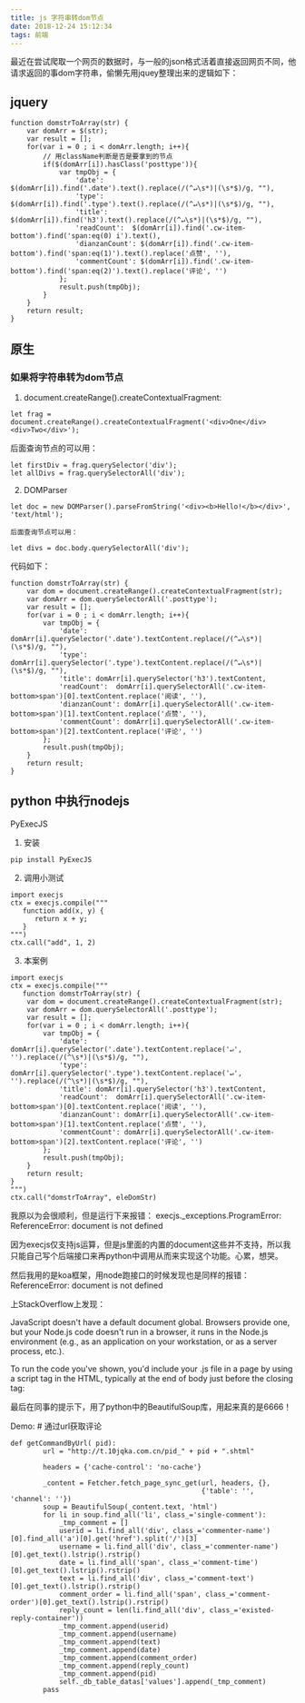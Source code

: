 ```yaml
---
title: js 字符串转dom节点
date: 2018-12-24 15:12:34
tags: 前端
---
```


最近在尝试爬取一个网页的数据时，与一般的json格式活着直接返回网页不同，他请求返回的事dom字符串，偷懒先用jquey整理出来的逻辑如下：

## jquery

```
function domstrToArray(str) {
    var domArr = $(str);
    var result = [];
    for(var i = 0 ; i < domArr.length; i++){
        // 用className判断是否是要拿到的节点
        if($(domArr[i]).hasClass('posttype')){
            var tmpObj = {
                'date': $(domArr[i]).find('.date').text().replace(/(^↵\s*)|(\s*$)/g, ""),
                'type': $(domArr[i]).find('.type').text().replace(/(^↵\s*)|(\s*$)/g, ""),
                'title': $(domArr[i]).find('h3').text().replace(/(^↵\s*)|(\s*$)/g, ""),
                'readCount':  $(domArr[i]).find('.cw-item-bottom').find('span:eq(0) i').text(),
                'dianzanCount': $(domArr[i]).find('.cw-item-bottom').find('span:eq(1)').text().replace('点赞', ''),
                'commentCount': $(domArr[i]).find('.cw-item-bottom').find('span:eq(2)').text().replace('评论', '')
            };
            result.push(tmpObj);
        }
    }
    return result;
}
```


## 原生

### 如果将字符串转为dom节点
1. document.createRange().createContextualFragment:
   
```
let frag = document.createRange().createContextualFragment('<div>One</div><div>Two</div>');
```
 后面查询节点的可以用：
   

```
let firstDiv = frag.querySelector('div');
let allDivs = frag.querySelectorAll('div');
```
    
    
2. DOMParser
    
```
let doc = new DOMParser().parseFromString('<div><b>Hello!</b></div>', 'text/html');
```
    后面查询节点可以用：
    
```
let divs = doc.body.querySelectorAll('div');
```
代码如下：

```
function domstrToArray(str) {
    var dom = document.createRange().createContextualFragment(str);
    var domArr = dom.querySelectorAll('.posttype');
    var result = [];
    for(var i = 0 ; i < domArr.length; i++){
        var tmpObj = {
            'date': domArr[i].querySelector('.date').textContent.replace(/(^↵\s*)|(\s*$)/g, ""),
            'type': domArr[i].querySelector('.type').textContent.replace(/(^↵\s*)|(\s*$)/g, ""),
            'title': domArr[i].querySelector('h3').textContent,
            'readCount':  domArr[i].querySelectorAll('.cw-item-bottom>span')[0].textContent.replace('阅读', ''),
            'dianzanCount': domArr[i].querySelectorAll('.cw-item-bottom>span')[1].textContent.replace('点赞', ''),
            'commentCount': domArr[i].querySelectorAll('.cw-item-bottom>span')[2].textContent.replace('评论', '')
        };
        result.push(tmpObj);
    }
	return result;
}
```


## python 中执行nodejs
PyExecJS

1. 安装
 
```
pip install PyExecJS 
```
 
2. 调用小测试

```
import execjs
ctx = execjs.compile("""
   function add(x, y) {
      return x + y;
   }
""")
ctx.call("add", 1, 2)
```

3. 本案例

```
import execjs
ctx = execjs.compile("""
   function domstrToArray(str) {
    var dom = document.createRange().createContextualFragment(str);
    var domArr = dom.querySelectorAll('.posttype');
    var result = [];
    for(var i = 0 ; i < domArr.length; i++){
        var tmpObj = {
            'date': domArr[i].querySelector('.date').textContent.replace('↵', '').replace(/(^\s*)|(\s*$)/g, ""),
            'type': domArr[i].querySelector('.type').textContent.replace('↵', '').replace(/(^\s*)|(\s*$)/g, ""),
            'title': domArr[i].querySelector('h3').textContent,
            'readCount':  domArr[i].querySelectorAll('.cw-item-bottom>span')[0].textContent.replace('阅读', ''),
            'dianzanCount': domArr[i].querySelectorAll('.cw-item-bottom>span')[1].textContent.replace('点赞', ''),
            'commentCount': domArr[i].querySelectorAll('.cw-item-bottom>span')[2].textContent.replace('评论', '')
        };
        result.push(tmpObj);
    }
	return result;
}
""")
ctx.call("domstrToArray", eleDomStr)
```

我原以为会很顺利，但是运行下来报错：
execjs._exceptions.ProgramError: ReferenceError: document is not defined

因为execjs仅支持js运算，但是js里面的内置的document这些并不支持，所以我只能自己写个后端接口来再python中调用从而来实现这个功能。心累，想哭。

然后我用的是koa框架，用node跑接口的时候发现也是同样的报错：
 ReferenceError: document is not defined

上StackOverflow上发现：

JavaScript doesn't have a default document global. Browsers provide one, but your Node.js code doesn't run in a browser, it runs in the Node.js environment (e.g., as an application on your workstation, or as a server process, etc.).

To run the code you've shown, you'd include your .js file in a page by using a script tag in the HTML, typically at the end of body just before the closing </body> tag:

最后在同事的提示下，用了python中的BeautifulSoup库，用起来真的是6666！

Demo:
    # 通过url获取评论
    
    
```
def getCommandByUrl( pid):
        url = "http://t.10jqka.com.cn/pid_" + pid + ".shtml"

        headers = {'cache-control': 'no-cache'}

        _content = Fetcher.fetch_page_sync_get(url, headers, {},
                                               {'table': '', 'channel': ''})
        soup = BeautifulSoup(_content.text, 'html')
        for li in soup.find_all('li', class_='single-comment'):
            _tmp_comment = []
            userid = li.find_all('div', class_='commenter-name')[0].find_all('a')[0].get('href').split('/')[3]
            username = li.find_all('div', class_='commenter-name')[0].get_text().lstrip().rstrip()
            date = li.find_all('span', class_='comment-time')[0].get_text().lstrip().rstrip()
            text = li.find_all('div', class_='comment-text')[0].get_text().lstrip().rstrip()
            comment_order = li.find_all('span', class_='comment-order')[0].get_text().lstrip().rstrip()
            reply_count = len(li.find_all('div', class_='existed-reply-container'))
            _tmp_comment.append(userid)
            _tmp_comment.append(username)
            _tmp_comment.append(text)
            _tmp_comment.append(date)
            _tmp_comment.append(comment_order)
            _tmp_comment.append(reply_count)
            _tmp_comment.append(pid)
            self._db_table_datas['values'].append(_tmp_comment)
        pass
        
```


